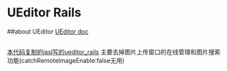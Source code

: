 UEditor Rails
======
##about UEditor
[UEditor doc](http://ueditor.baidu.com/website/document.html)
##
[本代码复制的jasl写的ueditor_rails](https://github.com/jasl/ueditor_rails)
主要去掉图片上传窗口的在线管理和图片搜索功能(catchRemoteImageEnable:false无用)
